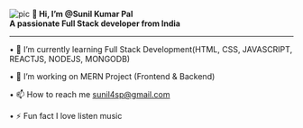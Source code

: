 ![pic](https://www.infomazeelite.com/wp-content/uploads/2022/12/MERN-Stack-Development.png)
                                                <b>👋 Hi, I’m @Sunil Kumar Pal </b><br>
                                            <b>A passionate Full Stack developer from India</b>

_______________________________________________________________________________________________________________________________________________________________________________________

•	🌱 I’m currently learning Full Stack Development(HTML, CSS, JAVASCRIPT, REACTJS, NODEJS, MONGODB)

•	🤝 I’m working on MERN Project (Frontend & Backend)

•	📫 How to reach me sunil4sp@gmail.com

•	⚡ Fun fact I love listen music

